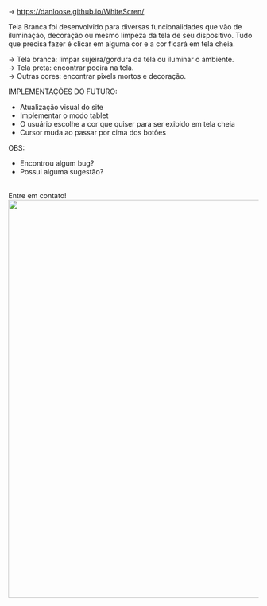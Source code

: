 -> https://danloose.github.io/WhiteScren/

  Tela Branca foi desenvolvido para diversas funcionalidades que vão de iluminação, decoração 
ou mesmo limpeza da tela de seu dispositivo. Tudo que precisa fazer é clicar em alguma cor e
a cor ficará em tela cheia. 

-> Tela branca: limpar sujeira/gordura da tela ou iluminar o ambiente.  <br>
-> Tela preta: encontrar poeira na tela.<br>
-> Outras cores: encontrar pixels mortos e decoração.<br>

IMPLEMENTAÇÕES DO FUTURO: 
- Atualização visual do site
- Implementar o modo tablet 
- O usuário escolhe a cor que quiser para ser exibido em tela cheia
- Cursor muda ao passar por cima dos botôes 

OBS: 
- Encontrou algum bug? 
- Possui alguma sugestão? 
<br>
Entre em contato!
<br>

<img src="https://github.com/DanLoose/WhiteScren/blob/master/Assets/WhiteScreenGIF.gif" width="800" />
